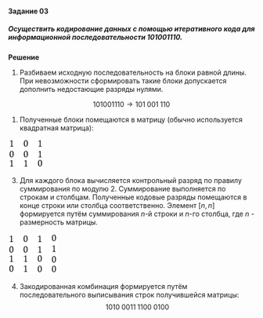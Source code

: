 #### Задание 03

##### Осуществить кодирование данных с помощью итеративного кода для информационной последовательности 101001110.

**Решение**

1. Разбиваем исходную последовательность на блоки равной длины. При невозможности сформировать такие блоки допускается дополнить недостающие разряды нулями.

$$
101001110 \rightarrow 101 \; 001 \; 110
$$
1. Полученные блоки помещаются в матрицу (обычно используется квадратная матрица):

![Screenshot_1](./Practice_03/Screenshot_1.png)

3. Для каждого блока вычисляется контрольный разряд по правилу суммирования по модулю 2. Суммирование выполняется по строкам и столбцам. Полученные кодовые разряды помещаются в конце строки или столбца соответственно. Элемент $[n,n]$ формируется путём суммирования $n$-й строки и $n$-го столбца, где $n$ - размерность матрицы.

![Screenshot_2](./Practice_03/Screenshot_2.png)

4. Закодированная комбинация формируется путём последовательного выписывания строк получившейся матрицы: 
$$
1010 \; 0011 \; 1100 \; 0100
$$